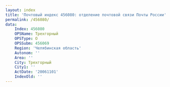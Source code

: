 ```yaml
---
layout: index
title: 'Почтовый индекс 456080: отделение почтовой связи Почты России'
permalink: /456080/
data:
    Index: 456080
    OPSName: Трехгорный
    OPSType: О
    OPSSubm: 456069
    Region: 'Челябинская область'
    Autonom: ''
    Area: ''
    City: Трехгорный
    City1: ''
    ActDate: '20061101'
    IndexOld: ''
---
```


